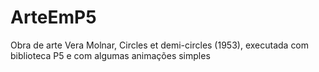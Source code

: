 # ArteEmP5
Obra de arte Vera Molnar, Circles et demi-circles (1953), executada com biblioteca P5 e com algumas animações simples
